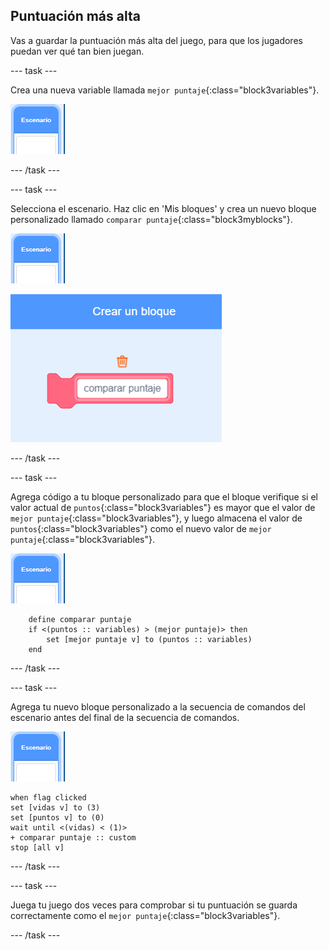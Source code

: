 ## Puntuación más alta

Vas a guardar la puntuación más alta del juego, para que los jugadores puedan ver qué tan bien juegan.

--- task ---

Crea una nueva variable llamada `mejor puntaje`{:class="block3variables"}.

![Objeto escenario](images/stage-sprite.png)

--- /task ---

--- task ---

Selecciona el escenario. Haz clic en 'Mis bloques' y crea un nuevo bloque personalizado llamado `comparar puntaje`{:class="block3myblocks"}.

![Objeto escenario](images/stage-sprite.png)

![captura de pantalla](images/dots-custom-1.png)

--- /task ---

--- task ---

Agrega código a tu bloque personalizado para que el bloque verifique si el valor actual de `puntos`{:class="block3variables"} es mayor que el valor de `mejor puntaje`{:class="block3variables"}, y luego almacena el valor de `puntos`{:class="block3variables"} como el nuevo valor de `mejor puntaje`{:class="block3variables"}.

![Objeto escenario](images/stage-sprite.png)

```blocks3
    define comparar puntaje
	if <(puntos :: variables) > (mejor puntaje)> then
		set [mejor puntaje v] to (puntos :: variables)
	end
```

--- /task ---

--- task ---

Agrega tu nuevo bloque personalizado a la secuencia de comandos del escenario antes del final de la secuencia de comandos.

![Objeto escenario](images/stage-sprite.png)

```blocks3
when flag clicked
set [vidas v] to (3)
set [puntos v] to (0)
wait until <(vidas) < (1)>
+ comparar puntaje :: custom
stop [all v]
```

--- /task ---

--- task ---

Juega tu juego dos veces para comprobar si tu puntuación se guarda correctamente como el `mejor puntaje`{:class="block3variables"}.

--- /task ---